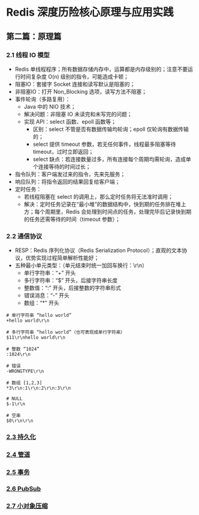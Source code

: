 # Redis 深度历险核心原理与应用实践

## 第二篇：原理篇

### 2.1 线程 IO 模型

+ Redis 单线程程序；所有数据存储内存中，运算都是内存级别的；注意不要运行时间复杂度 O(n) 级别的指令，可能造成卡顿；
+ 阻塞IO：套接字 Socket 连接和读写默认是阻塞的；
+ 非阻塞IO：打开 Non_Blocking 选项，读写方法不阻塞；
+ 事件轮询（多路复用）：
    + Java 中的 NIO 技术；
    + 解决问题：非阻塞 IO 未读完和未写完的问题；
    + 实现 API：select 函数、epoll 函数等；
        + 区别：select 不管是否有数据传输均轮询；epoll 仅轮询有数据传输的；
        + select 提供 timeout 参数，若无任何事件，线程最多阻塞等待 timeout，过时立即返回；
        + select 缺点：若连接数量过多，所有连接每个周期均需轮询，造成单个连接等待的时间过长；
+ 指令队列：客户端发过来的指令，先来先服务；
+ 响应队列：将指令返回的结果回复给客户端；
+ 定时任务：
    + 若线程阻塞在 select 的调用上，那么定时任务将无法准时调用；
    + 解决：定时任务记录在“最小堆”的数据结构中，快到期的任务排在堆上方；每个周期里，Redis 会处理到时间点的任务，处理完毕后记录快到期的任务还需等待的时间（timeout 参数）；

### 2.2 通信协议

+ RESP：Redis 序列化协议（Redis Serialization Protocol）；直观的文本协议，优势实现过程简单解析性能好；
+ 五种最小单元类型：（单元结束时统一加回车换行：\r\n）
    + 单行字符串：“+” 开头
    + 多行字符串：“$” 开头，后接字符串长度
    + 整数值：“:” 开头，后接整数的字符串形式
    + 错误消息：“-” 开头
    + 数组：“*” 开头

```shell script
# 单行字符串 “hello world”
+hello world\r\n

# 多行字符串 “hello world”（也可表现成单行字符串）
$11\r\nhello world\r\n

# 整数 “1024”
:1024\r\n

# 错误
-WRONGTYPE\r\n

# 数组 [1,2,3]
*3\r\n:1\r\n:2\r\n:3\r\n

# NULL
$-1\r\n

# 空串
$0\r\n\r\n
```

### [2.3 持久化]()

### [2.4 管道]()

### [2.5 事务]()

### [2.6 PubSub]()

### [2.7 小对象压缩]()